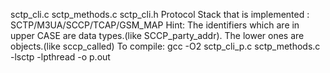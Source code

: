 sctp_cli.c sctp_methods.c sctp_cli.h
Protocol Stack that is implemented : SCTP/M3UA/SCCP/TCAP/GSM_MAP
Hint: The identifiers which are in upper CASE are data types.(like SCCP_party_addr). The lower ones are objects.(like sccp_called)
To compile: gcc -O2 sctp_cli_p.c sctp_methods.c -lsctp -lpthread -o p.out
